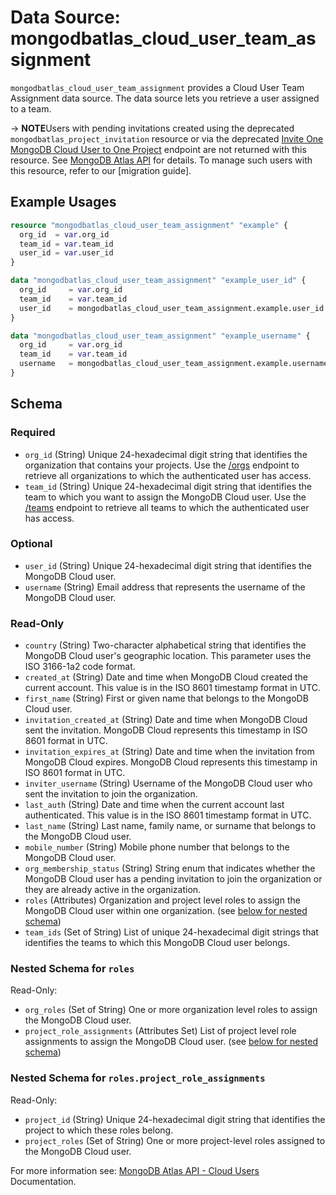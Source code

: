# Data Source: mongodbatlas_cloud_user_team_assignment

`mongodbatlas_cloud_user_team_assignment` provides a Cloud User Team Assignment data source. The data source lets you retrieve a user assigned to a team.

-> **NOTE**Users with pending invitations created using the deprecated `mongodbatlas_project_invitation` resource or via the deprecated [Invite One MongoDB Cloud User to One Project](https://www.mongodb.com/docs/api/doc/atlas-admin-api-v2/operation/operation-getorganizationuser#tag/Projects/operation/createProjectInvitation) 
endpoint are not returned with this resource. See  [MongoDB Atlas API](https://www.mongodb.com/docs/api/doc/atlas-admin-api-v2/operation/operation-listteamusers) for details. 
To manage such users with this resource, refer to our [migration guide]<link-to-migration-guide>.

## Example Usages

```terraform
resource "mongodbatlas_cloud_user_team_assignment" "example" {
  org_id  = var.org_id
  team_id = var.team_id
  user_id = var.user_id
}

data "mongodbatlas_cloud_user_team_assignment" "example_user_id" {
  org_id     = var.org_id
  team_id    = var.team_id
  user_id    = mongodbatlas_cloud_user_team_assignment.example.user_id
}

data "mongodbatlas_cloud_user_team_assignment" "example_username" {
  org_id     = var.org_id
  team_id    = var.team_id
  username   = mongodbatlas_cloud_user_team_assignment.example.username
}
```

<!-- schema generated by tfplugindocs -->
## Schema

### Required

- `org_id` (String) Unique 24-hexadecimal digit string that identifies the organization that contains your projects. Use the [/orgs](https://www.mongodb.com/docs/api/doc/atlas-admin-api-v2/group/endpoint-organizations) endpoint to retrieve all organizations to which the authenticated user has access.
- `team_id` (String) Unique 24-hexadecimal digit string that identifies the team to which you want to assign the MongoDB Cloud user. Use the [/teams](https://www.mongodb.com/docs/api/doc/atlas-admin-api-v2/group/endpoint-teams) endpoint to retrieve all teams to which the authenticated user has access.

### Optional

- `user_id` (String) Unique 24-hexadecimal digit string that identifies the MongoDB Cloud user.
- `username` (String) Email address that represents the username of the MongoDB Cloud user.

### Read-Only

- `country` (String) Two-character alphabetical string that identifies the MongoDB Cloud user's geographic location. This parameter uses the ISO 3166-1a2 code format.
- `created_at` (String) Date and time when MongoDB Cloud created the current account. This value is in the ISO 8601 timestamp format in UTC.
- `first_name` (String) First or given name that belongs to the MongoDB Cloud user.
- `invitation_created_at` (String) Date and time when MongoDB Cloud sent the invitation. MongoDB Cloud represents this timestamp in ISO 8601 format in UTC.
- `invitation_expires_at` (String) Date and time when the invitation from MongoDB Cloud expires. MongoDB Cloud represents this timestamp in ISO 8601 format in UTC.
- `inviter_username` (String) Username of the MongoDB Cloud user who sent the invitation to join the organization.
- `last_auth` (String) Date and time when the current account last authenticated. This value is in the ISO 8601 timestamp format in UTC.
- `last_name` (String) Last name, family name, or surname that belongs to the MongoDB Cloud user.
- `mobile_number` (String) Mobile phone number that belongs to the MongoDB Cloud user.
- `org_membership_status` (String) String enum that indicates whether the MongoDB Cloud user has a pending invitation to join the organization or they are already active in the organization.
- `roles` (Attributes) Organization and project level roles to assign the MongoDB Cloud user within one organization. (see [below for nested schema](#nestedatt--roles))
- `team_ids` (Set of String) List of unique 24-hexadecimal digit strings that identifies the teams to which this MongoDB Cloud user belongs.

<a id="nestedatt--roles"></a>
### Nested Schema for `roles`

Read-Only:

- `org_roles` (Set of String) One or more organization level roles to assign the MongoDB Cloud user.
- `project_role_assignments` (Attributes Set) List of project level role assignments to assign the MongoDB Cloud user. (see [below for nested schema](#nestedatt--roles--project_role_assignments))

<a id="nestedatt--roles--project_role_assignments"></a>
### Nested Schema for `roles.project_role_assignments`

Read-Only:

- `project_id` (String) Unique 24-hexadecimal digit string that identifies the project to which these roles belong.
- `project_roles` (Set of String) One or more project-level roles assigned to the MongoDB Cloud user.

For more information see: [MongoDB Atlas API - Cloud Users](https://www.mongodb.com/docs/api/doc/atlas-admin-api-v2/operation/operation-listteamusers) Documentation.
